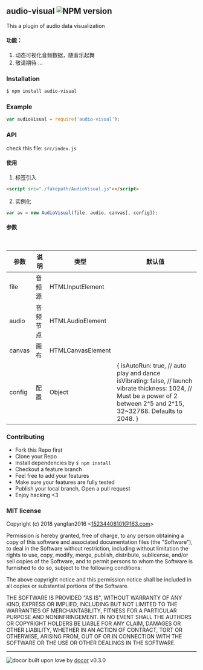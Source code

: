 ## audio-visual ![NPM version](https://img.shields.io/npm/v/audio-visual.svg?style=flat)

This a plugin of audio data visualization

#### 功能：
1. 动态可视化音频数据，随音乐起舞
2. 敬请期待 ...


### Installation
```bash
$ npm install audio-visual
```

### Example
```js
var audioVisual = require('audio-visual');
```

### API
check this file: `src/index.js`

#### 使用
1. 标签引入
```html
<script src="./fakepath/AudioVisual.js"></script>
```
2. 实例化
```js
var av = new AudioVisual(file, audio, canvas[, config]);
```
#### 参数

<table>
    <thead>
        <tr>
            <th>参数</th> 
            <th>说明</th> 
            <th>类型</th> 
            <th>默认值</th>
        </tr>
    </thead> 
    <tbody>
        <tr>
            <td>file</td>
            <td>音频源</td>
            <td>HTMLInputElement</td>
            <td></td>
        </tr>
        <tr>
            <td>audio</td>
            <td>音频节点</td>
            <td>HTMLAudioElement</td>
            <td></td>
        </tr>
        <tr>
            <td>canvas</td>
            <td>画布</td>
            <td>HTMLCanvasElement</td>
            <td></td>
        </tr>
        <tr>
            <td>config</td>
            <td>配置</td>
            <td>Object</td>
            <td>
              {  
                isAutoRun: true, // auto play and dance  
                isVibrating: false, // launch vibrate  
                thickness: 1024, // Must be a power of 2 between 2^5 and 2^15, 32~32768. Defaults to 2048.  
              }  
          </td>
        </tr>
    </tbody>
</table>


### Contributing
- Fork this Repo first
- Clone your Repo
- Install dependencies by `$ npm install`
- Checkout a feature branch
- Feel free to add your features
- Make sure your features are fully tested
- Publish your local branch, Open a pull request
- Enjoy hacking <3

### MIT license
Copyright (c) 2018 yangfan2016 &lt;15234408101@163.com&gt;

Permission is hereby granted, free of charge, to any person obtaining a copy
of this software and associated documentation files (the &quot;Software&quot;), to deal
in the Software without restriction, including without limitation the rights
to use, copy, modify, merge, publish, distribute, sublicense, and/or sell
copies of the Software, and to permit persons to whom the Software is
furnished to do so, subject to the following conditions:

The above copyright notice and this permission notice shall be included in
all copies or substantial portions of the Software.

THE SOFTWARE IS PROVIDED &quot;AS IS&quot;, WITHOUT WARRANTY OF ANY KIND, EXPRESS OR
IMPLIED, INCLUDING BUT NOT LIMITED TO THE WARRANTIES OF MERCHANTABILITY,
FITNESS FOR A PARTICULAR PURPOSE AND NONINFRINGEMENT. IN NO EVENT SHALL THE
AUTHORS OR COPYRIGHT HOLDERS BE LIABLE FOR ANY CLAIM, DAMAGES OR OTHER
LIABILITY, WHETHER IN AN ACTION OF CONTRACT, TORT OR OTHERWISE, ARISING FROM,
OUT OF OR IN CONNECTION WITH THE SOFTWARE OR THE USE OR OTHER DEALINGS IN
THE SOFTWARE.

---
![docor]()
built upon love by [docor](https://github.com/turingou/docor.git) v0.3.0
